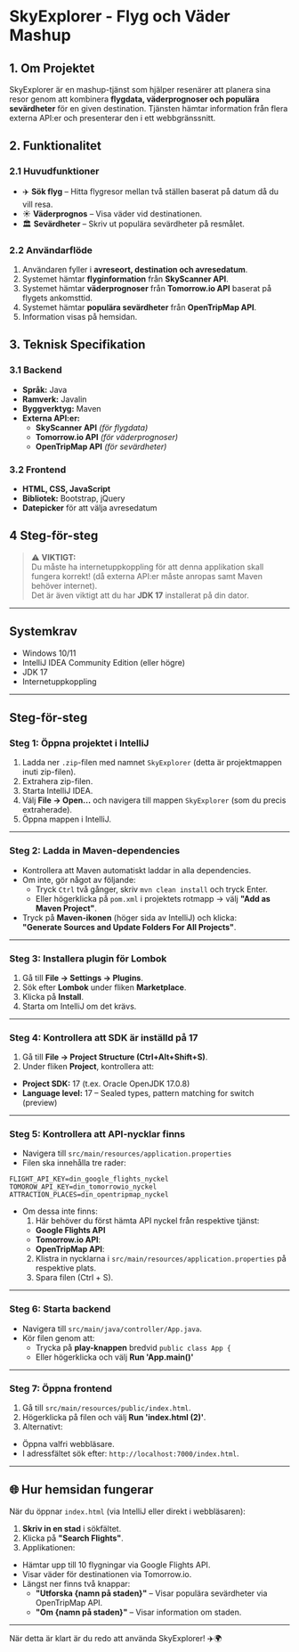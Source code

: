 # **SkyExplorer - Flyg och Väder Mashup**

## **1. Om Projektet**
SkyExplorer är en mashup-tjänst som hjälper resenärer att planera sina resor genom att kombinera **flygdata, väderprognoser och populära sevärdheter** för en given destination. Tjänsten hämtar information från flera externa API:er och presenterar den i ett webbgränssnitt.

## **2. Funktionalitet**
### **2.1 Huvudfunktioner**
- ✈️ **Sök flyg** – Hitta flygresor mellan två ställen baserat på datum då du vill resa.
- ☀️ **Väderprognos** – Visa väder vid destinationen.
- 🏛️ **Sevärdheter** – Skriv ut populära sevärdheter på resmålet.

### **2.2 Användarflöde**
1. Användaren fyller i **avreseort, destination och avresedatum**.
2. Systemet hämtar **flyginformation** från **SkyScanner API**.
3. Systemet hämtar **väderprognoser** från **Tomorrow.io API** baserat på flygets ankomsttid.
4. Systemet hämtar **populära sevärdheter** från **OpenTripMap API**.
5. Information visas på hemsidan.

## **3. Teknisk Specifikation**
### **3.1 Backend**
- **Språk:** Java
- **Ramverk:** Javalin
- **Byggverktyg:** Maven
- **Externa API:er:**
  - **SkyScanner API** *(för flygdata)*
  - **Tomorrow.io API** *(för väderprognoser)*
  - **OpenTripMap API** *(för sevärdheter)*

### **3.2 Frontend**
- **HTML, CSS, JavaScript**
- **Bibliotek:** Bootstrap, jQuery
- **Datepicker** för att välja avresedatum



## **4 Steg-för-steg**
> ⚠️ **VIKTIGT:**  
> Du måste ha internetuppkoppling för att denna applikation skall fungera korrekt! (då externa API:er måste anropas samt Maven behöver internet).  
> Det är även viktigt att du har **JDK 17** installerat på din dator.

---

## Systemkrav
- Windows 10/11
- IntelliJ IDEA Community Edition (eller högre)
- JDK 17
- Internetuppkoppling

---

## Steg-för-steg

### **Steg 1: Öppna projektet i IntelliJ**
1. Ladda ner `.zip`-filen med namnet `SkyExplorer` (detta är projektmappen inuti zip-filen).
2. Extrahera zip-filen.
3. Starta IntelliJ IDEA.
4. Välj **File → Open...** och navigera till mappen `SkyExplorer` (som du precis extraherade).
5. Öppna mappen i IntelliJ.

---

### **Steg 2: Ladda in Maven-dependencies**
- Kontrollera att Maven automatiskt laddar in alla dependencies.
- Om inte, gör något av följande:
  - Tryck `Ctrl` två gånger, skriv `mvn clean install` och tryck Enter.
  - Eller högerklicka på `pom.xml` i projektets rotmapp → välj **"Add as Maven Project"**.
- Tryck på **Maven-ikonen** (höger sida av IntelliJ) och klicka:  
  **"Generate Sources and Update Folders For All Projects"**.

---

### **Steg 3: Installera plugin för Lombok**
1. Gå till **File → Settings → Plugins**.
2. Sök efter **Lombok** under fliken **Marketplace**.
3. Klicka på **Install**.
4. Starta om IntelliJ om det krävs.

---

### **Steg 4: Kontrollera att SDK är inställd på 17**
1. Gå till **File → Project Structure (Ctrl+Alt+Shift+S)**.
2. Under fliken **Project**, kontrollera att:
- **Project SDK:** 17 (t.ex. Oracle OpenJDK 17.0.8)
- **Language level:** 17 – Sealed types, pattern matching for switch (preview)

---

### **Steg 5: Kontrollera att API-nycklar finns**
- Navigera till `src/main/resources/application.properties`
- Filen ska innehålla tre rader:
```properties
FLIGHT_API_KEY=din_google_flights_nyckel
TOMOROW_API_KEY=din_tomorrowio_nyckel
ATTRACTION_PLACES=din_opentripmap_nyckel
```
- Om dessa inte finns:
  1. Här behöver du först hämta API nyckel från respektive tjänst:
  - **Google Flights API**
  - **Tomorrow.io API**:
  - **OpenTripMap API**:
  2. Klistra in nycklarna i `src/main/resources/application.properties` på respektive plats.
  3. Spara filen (Ctrl + S).

---

### **Steg 6: Starta backend**
- Navigera till `src/main/java/controller/App.java`.
- Kör filen genom att:
  - Trycka på **play-knappen** bredvid `public class App {`
  - Eller högerklicka och välj **Run 'App.main()'**

---

### **Steg 7: Öppna frontend**
1. Gå till `src/main/resources/public/index.html`.
2. Högerklicka på filen och välj **Run 'index.html (2)'**.
3. Alternativt:
- Öppna valfri webbläsare.
- I adressfältet sök efter: `http://localhost:7000/index.html`.

---

## 🌐 Hur hemsidan fungerar

När du öppnar `index.html` (via IntelliJ eller direkt i webbläsaren):

1. **Skriv in en stad** i sökfältet.
2. Klicka på **"Search Flights"**.
3. Applikationen:
- Hämtar upp till 10 flygningar via Google Flights API.
- Visar väder för destinationen via Tomorrow.io.
- Längst ner finns två knappar:
  - **"Utforska {namn på staden}"** – Visar populära sevärdheter via OpenTripMap API.
  - **"Om {namn på staden}"** – Visar information om staden.

---

När detta är klart är du redo att använda SkyExplorer! ✈️🌍

